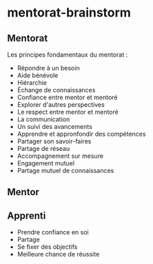 # mentorat-brainstorm

## Mentorat

Les principes fondamentaux du mentorat :

- Répondre à un besoin
- Aide bénévole
- Hiérarchie
- Échange de connaissances
- Confiance entre mentor et mentoré
- Explorer d'autres perspectives
- Le respect entre mentor et mentoré
- La communication
- Un suivi des avancements
- Apprendre et appronfondir des compétences
- Partager son savoir-faires
- Partage de réseau
- Accompagnement sur mesure
- Engagement mutuel 
- Partage mutuel de connaissances

## Mentor

## Apprenti

- Prendre confiance en soi  
- Partage  
- Se fixer des objectifs  
- Meilleure chance de réussite 
